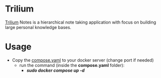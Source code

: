 # Trilium
[Trilium](https://github.com/zadam/trilium) Notes is a hierarchical note taking application with focus on building large personal knowledge bases.

# Usage
+ Copy the [compose.yaml](/Docker%20compose/trilium/compose.yaml) to your docker server (change port if needed)
  + run the command (inside the **compose.yaml** folder):
    + ***sudo docker compose up -d***